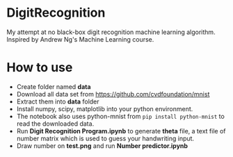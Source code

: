 # DigitRecognition
My attempt at no black-box digit recognition machine learning algorithm. Inspired by Andrew Ng's Machine Learning course.

# How to use
* Create folder named **data**
* Download all data set from https://github.com/cvdfoundation/mnist
* Extract them into **data** folder
* Install numpy, scipy, matplotlib into your python environment.
* The notebook also uses python-mnist from ```pip install python-mnist``` to read the downloaded data.
* Run **Digit Recognition Program.ipynb** to generate **theta** file, a text file of number matrix which is used to guess your handwriting input.
* Draw number on **test.png** and run **Number predictor.ipynb**
